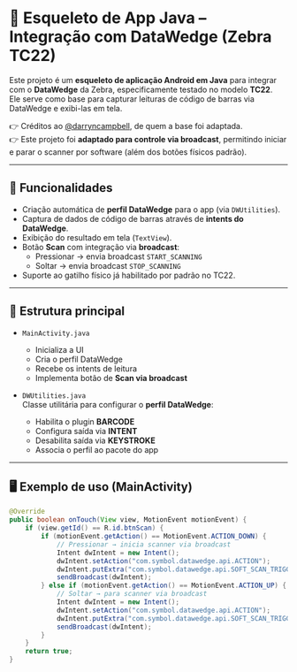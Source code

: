 # 📱 Esqueleto de App Java – Integração com DataWedge (Zebra TC22)

Este projeto é um **esqueleto de aplicação Android em Java** para integrar com o **DataWedge** da Zebra, especificamente testado no modelo **TC22**.  
Ele serve como base para capturar leituras de código de barras via DataWedge e exibi-las em tela.  

👉 Créditos ao [@darryncampbell](https://github.com/darryncampbell), de quem a base foi adaptada.  
👉 Este projeto foi **adaptado para controle via broadcast**, permitindo iniciar e parar o scanner por software (além dos botões físicos padrão).  

---

## 🚀 Funcionalidades

- Criação automática de **perfil DataWedge** para o app (via `DWUtilities`).
- Captura de dados de código de barras através de **intents do DataWedge**.
- Exibição do resultado em tela (`TextView`).
- Botão **Scan** com integração via **broadcast**:
  - Pressionar → envia broadcast `START_SCANNING`  
  - Soltar → envia broadcast `STOP_SCANNING`  
- Suporte ao gatilho físico já habilitado por padrão no TC22.  

---

## 📂 Estrutura principal

- `MainActivity.java`  
  - Inicializa a UI  
  - Cria o perfil DataWedge  
  - Recebe os intents de leitura  
  - Implementa botão de **Scan via broadcast**  

- `DWUtilities.java`  
  Classe utilitária para configurar o **perfil DataWedge**:
  - Habilita o plugin **BARCODE**  
  - Configura saída via **INTENT**  
  - Desabilita saída via **KEYSTROKE**  
  - Associa o perfil ao pacote do app  

---

## 🖥️ Exemplo de uso (MainActivity)

```java
@Override
public boolean onTouch(View view, MotionEvent motionEvent) {
    if (view.getId() == R.id.btnScan) {
        if (motionEvent.getAction() == MotionEvent.ACTION_DOWN) {
            // Pressionar → inicia scanner via broadcast
            Intent dwIntent = new Intent();
            dwIntent.setAction("com.symbol.datawedge.api.ACTION");
            dwIntent.putExtra("com.symbol.datawedge.api.SOFT_SCAN_TRIGGER", "START_SCANNING");
            sendBroadcast(dwIntent);
        } else if (motionEvent.getAction() == MotionEvent.ACTION_UP) {
            // Soltar → para scanner via broadcast
            Intent dwIntent = new Intent();
            dwIntent.setAction("com.symbol.datawedge.api.ACTION");
            dwIntent.putExtra("com.symbol.datawedge.api.SOFT_SCAN_TRIGGER", "STOP_SCANNING");
            sendBroadcast(dwIntent);
        }
    }
    return true;
}
